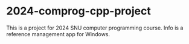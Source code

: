 # 2024-comprog-cpp-project
This is a project for 2024 SNU computer programming course. 
Info is a reference management app for Windows.
